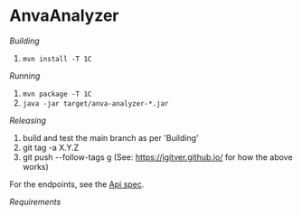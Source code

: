 # AnvaAnalyzer



_Building_
1. `mvn install -T 1C`

_Running_
1. `mvn package -T 1C`
2. `java -jar target/anva-analyzer-*.jar`

_Releasing_
1. build and test the main branch as per 'Building'
2. git tag -a X.Y.Z 
3. git push --follow-tags
g
(See: https://jgitver.github.io/ for how the above works)

For the endpoints, see the [Api spec](/src/main/resources/api.yml).

_Requirements_


